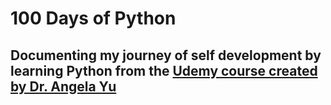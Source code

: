 # 100 Days of Python
## Documenting my journey of self development by learning Python from the [Udemy course created by Dr. Angela Yu](https://www.udemy.com/course/100-days-of-code/) 
